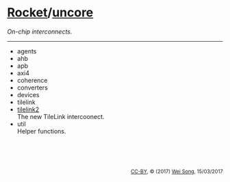 [Rocket](Readme.md)/[uncore](https://github.com/ucb-bar/rocket-chip/tree/master/src/main/scala/uncore)
========================
*On-chip interconnects.*

**********************

+ agents
+ ahb
+ apb
+ axi4
+ coherence
+ converters
+ devices
+ tilelink
+ [tilelink2](uncore/tilelink2.md)<br>
  The new TileLink intercoonect.
+ util<br>
  Helper functions.


<br><br><br><p align="right"><sub>[CC-BY](https://creativecommons.org/licenses/by/3.0/), &copy; (2017) [Wei Song](mailto:wsong83@gmail.com), 15/03/2017</sub></p>

